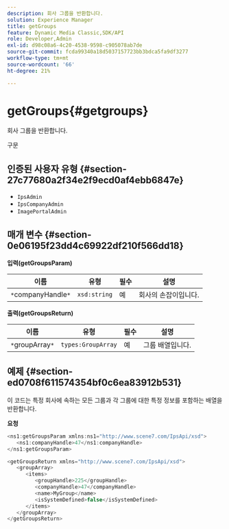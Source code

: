 ```yaml
---
description: 회사 그룹을 반환합니다.
solution: Experience Manager
title: getGroups
feature: Dynamic Media Classic,SDK/API
role: Developer,Admin
exl-id: d98c08a6-4c20-4538-9598-c905078ab7de
source-git-commit: fcda99340a18d5037157723bb3bdca5fa9df3277
workflow-type: tm+mt
source-wordcount: '66'
ht-degree: 21%

---
```


# getGroups{#getgroups}

회사 그룹을 반환합니다.

구문

## 인증된 사용자 유형 {#section-27c77680a2f34e2f9ecd0af4ebb6847e}

* `IpsAdmin`
* `IpsCompanyAdmin`
* `ImagePortalAdmin`

## 매개 변수 {#section-0e06195f23dd4c69922df210f566dd18}

**입력(getGroupsParam)**

| 이름 | 유형 | 필수 | 설명 |
|---|---|---|---|
| `*`companyHandle`*` | `xsd:string` | 예 | 회사의 손잡이입니다. |

**출력(getGroupsReturn)**

| 이름 | 유형 | 필수 | 설명 |
|---|---|---|---|
| `*`groupArray`*` | `types:GroupArray` | 예 | 그룹 배열입니다. |

## 예제 {#section-ed0708f611574354bf0c6ea83912b531}

이 코드는 특정 회사에 속하는 모든 그룹과 각 그룹에 대한 특정 정보를 포함하는 배열을 반환합니다.

**요청**

```java
<ns1:getGroupsParam xmlns:ns1="http://www.scene7.com/IpsApi/xsd">
   <ns1:companyHandle>47</ns1:companyHandle>
</ns1:getGroupsParam>
```

```java
<getGroupsReturn xmlns="http://www.scene7.com/IpsApi/xsd">
   <groupArray>
      <items>
         <groupHandle>225</groupHandle>
         <companyHandle>47</companyHandle>
         <name>MyGroup</name>
         <isSystemDefined>false</isSystemDefined>
      </items>
   </groupArray>
</getGroupsReturn>
```
